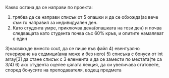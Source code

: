 Какво остана да се направи по проекта:
1) трябва да се направи списък от 5 опашки и да се обхожда(аз вече съм го направил за индивидуален ден.
2) Като студента умре, приключва дена(опашката на този ден) и почва следващата като студента почва със 60% кръв, и опитите намаляват с един

3)насвякъде вместо cout, да се пише във файл
4) евентуално генериране на седмици(ама може и без него)
5) списъка с бонуси от int array[3] да стане списък с 3 елемента и да се замести по местата(те са 3/4)
6) ако студента оцелее цялата лекция, да си увеличава статовете, според бонусите на преподавателя, водещ предмета
